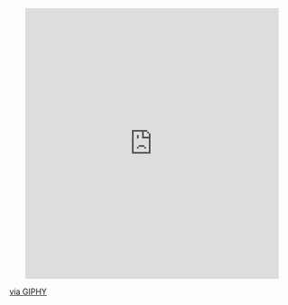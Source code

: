 <p align="center">
  <iframe src="https://giphy.com/embed/4ilFRqgbzbx4c" width="449" height="480" style="" frameBorder="0" class="giphy-embed" allowFullScreen></iframe><p><a href="https://giphy.com/gifs/smoking-cowboy-bebop-4ilFRqgbzbx4c">via GIPHY</a></p>
</p>

